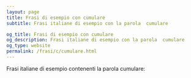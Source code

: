 ```yaml
---
layout: page
title: Frasi di esempio con cumulare 
subtitle: Frasi italiane di esempio con la parola  cumulare

og_title: Frasi di esempio con cumulare 
og_description: Frasi italiane di esempio con la parola  cumulare
og_type: website
permalink: /frasi/c/cumulare.html
---
```


Frasi italiane di esempio contenenti la parola cumulare:


